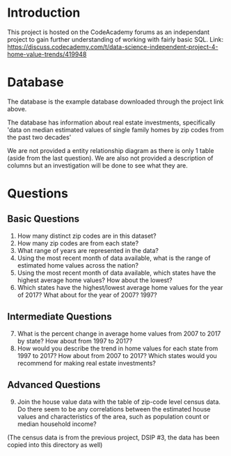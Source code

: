 # Introduction
This project is hosted on the CodeAcademy forums as an independant project to gain further understanding of working with fairly basic SQL.
Link: https://discuss.codecademy.com/t/data-science-independent-project-4-home-value-trends/419948

# Database
The database is the example database downloaded through the project link above.

The database has information about real estate investments, specifically 'data on median estimated values of single family homes by zip codes from the past two decades'

We are not provided a entity relationship diagram as there is only 1 table (aside from the last question). We are also not provided a description of columns but an investigation will be done to see what they are.

# Questions
## Basic Questions
1. How many distinct zip codes are in this dataset?
2. How many zip codes are from each state?
3. What range of years are represented in the data?
4. Using the most recent month of data available, what is the range of estimated home values across the nation?
5. Using the most recent month of data available, which states have the highest average home values? How about the lowest?
6. Which states have the highest/lowest average home values for the year of 2017? What about for the year of 2007? 1997?

## Intermediate Questions
7. What is the percent change in average home values from 2007 to 2017 by state? How about from 1997 to 2017?
8. How would you describe the trend in home values for each state from 1997 to 2017? How about from 2007 to 2017? Which states would you recommend for making real estate investments?

## Advanced Questions
9. Join the house value data with the table of zip-code level census data. Do there seem to be any correlations between the estimated house values and characteristics of the area, such as population count or median household income?

(The census data is from the previous project, DSIP #3, the data has been copied into this directory as well)

